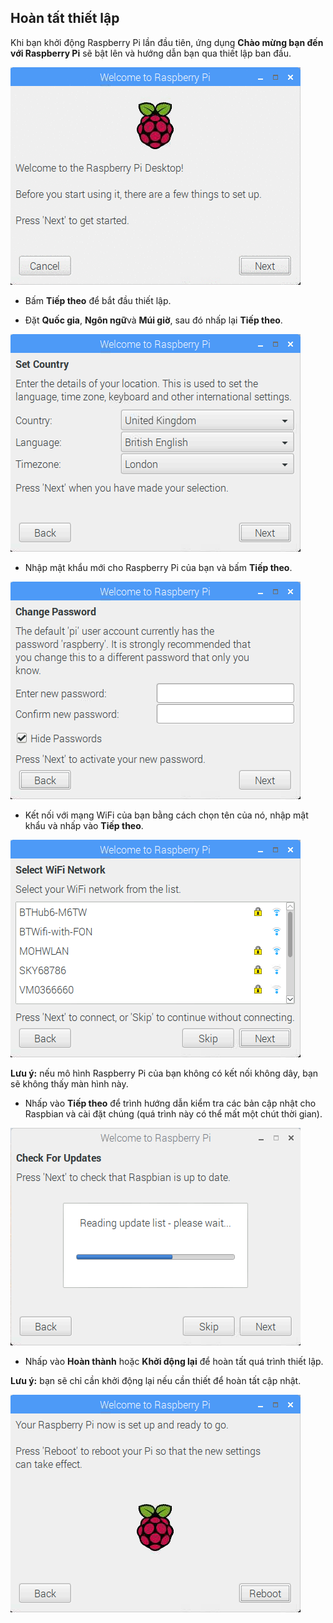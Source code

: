 ## Hoàn tất thiết lập

Khi bạn khởi động Raspberry Pi lần đầu tiên, ứng dụng **Chào mừng bạn đến với Raspberry Pi** sẽ bật lên và hướng dẫn bạn qua thiết lập ban đầu.

![pi wizard](images/piwiz.gif)

+ Bấm **Tiếp theo** để bắt đầu thiết lập.

+ Đặt **Quốc gia**, **Ngôn ngữ**và **Múi giờ**, sau đó nhấp lại **Tiếp theo**.

![pi wizard đất nước](images/piwiz2.PNG)

+ Nhập mật khẩu mới cho Raspberry Pi của bạn và bấm **Tiếp theo**.

![pi wizard mật khẩu](images/piwiz3.PNG)

+ Kết nối với mạng WiFi của bạn bằng cách chọn tên của nó, nhập mật khẩu và nhấp vào **Tiếp theo**.

![pi wizard wifi](images/piwiz4.PNG)

**Lưu ý:** nếu mô hình Raspberry Pi của bạn không có kết nối không dây, bạn sẽ không thấy màn hình này.

+ Nhấp vào **Tiếp theo** để trình hướng dẫn kiểm tra các bản cập nhật cho Raspbian và cài đặt chúng (quá trình này có thể mất một chút thời gian).

![pi wizard cập nhật](images/piwiz6.PNG)

+ Nhấp vào **Hoàn thành** hoặc **Khởi động lại** để hoàn tất quá trình thiết lập.

**Lưu ý:** bạn sẽ chỉ cần khởi động lại nếu cần thiết để hoàn tất cập nhật.

![pi wizard hoàn thành](images/piwiz7.PNG)